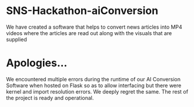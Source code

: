 # SNS-Hackathon-aiConversion

We have created a software that helps to convert news articles into MP4 videos where the articles are read out along with the visuals that are supplied

# Apologies...
We encountered multiple errors during the runtime of our AI Conversion Software when hosted on Flask so as to allow interfacing but there were kernel and import resolution errors. We deeply regret the same. The rest of the project is ready and operational. 